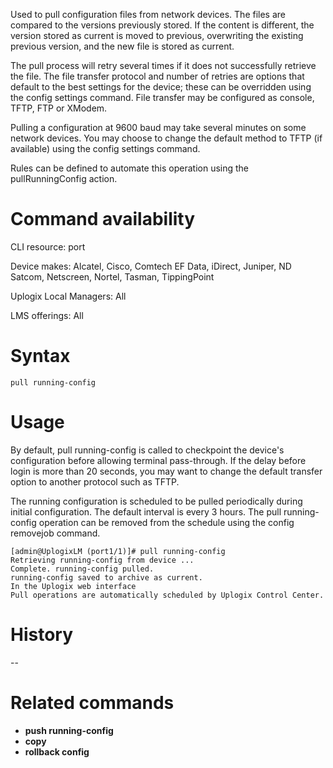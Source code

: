 <!-- 5.4 -->

Used to pull configuration files from network devices. The files are compared to the versions previously stored. If the content is different, the version stored as current is moved to previous, overwriting the existing previous version, and the new file is stored as current. 

The pull process will retry several times if it does not successfully retrieve the file. The file transfer protocol and number of retries are options that default to the best settings for the device; these can be overridden using the config settings command. File transfer may be configured as console, TFTP, FTP or XModem.

Pulling a configuration at 9600 baud may take several minutes on some network devices. You may choose to change the default method to TFTP (if available) using the config settings command.

Rules can be defined to automate this operation using the pullRunningConfig action.

# Command availability

CLI resource: port

Device makes: Alcatel, Cisco, Comtech EF Data, iDirect, Juniper, ND Satcom, 
Netscreen, Nortel, Tasman, TippingPoint

Uplogix Local Managers: All

LMS offerings: All

# Syntax 

```
pull running-config
```

# Usage 
By default, pull running-config is called to checkpoint the device's configuration before allowing terminal pass-through. If the delay before login is more than 20 seconds, you may want to change the default transfer option to another protocol such as TFTP.

The running configuration is scheduled to be pulled periodically during initial configuration. The default interval is every 3 hours. The pull running-config operation can be removed from the schedule using the config removejob command.

```
[admin@UplogixLM (port1/1)]# pull running-config 
Retrieving running-config from device ...
Complete. running-config pulled.
running-config saved to archive as current.
In the Uplogix web interface
Pull operations are automatically scheduled by Uplogix Control Center.
```

# History 
--
# Related commands 

- **push running-config**
- **copy**
- **rollback config**
